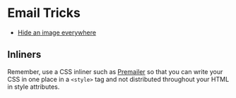 # Email Tricks

* [Hide an image everywhere](https://github.com/karlhorky/email-tricks/blob/master/hide-image/hide-image-original.html)

## Inliners

Remember, use a CSS inliner such as [Premailer](https://github.com/premailer/premailer)
so that you can write your CSS in one place in a `<style>` tag and not
distributed throughout your HTML in style attributes.
